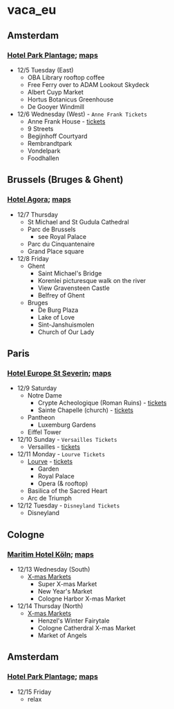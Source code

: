 # vaca\_eu

## Amsterdam
### [Hotel Park Plantage](https://www.hotelparkplantage.com/); [maps](https://maps.app.goo.gl/X9oGKMpEdV9UPUEw7)
- 12/5 Tuesday (East)
    - OBA Library rooftop coffee
    - Free Ferry over to ADAM Lookout Skydeck
    - Albert Cuyp Market
    - Hortus Botanicus Greenhouse
   - De Gooyer Windmill
- 12/6 Wednesday (West) - `Anne Frank Tickets`
    - Anne Frank House - [tickets](https://www.annefrank.org/en/museum/tickets/)
    - 9 Streets
    - Begijnhoff Courtyard
    - Rembrandtpark
    - Vondelpark
    - Foodhallen

## Brussels (Bruges & Ghent)
### [Hotel Agora](https://www.hotelagora.be/); [maps](https://maps.app.goo.gl/S8imw4MccUmb4Wtx7)
- 12/7 Thursday
    - St Michael and St Gudula Cathedral
    - Parc de Brussels
        - see Royal Palace
    - Parc du Cinquantenaire
    - Grand Place square
- 12/8 Friday
    - Ghent
        - Saint Michael's Bridge
        - Korenlei picturesque walk on the river
        - View Gravensteen Castle
        - Belfrey of Ghent
    - Bruges
        - De Burg Plaza
        - Lake of Love
        - Sint-Janshuismolen
        - Church of Our Lady

## Paris
### [Hotel Europe St Severin](https://hoteleurope.net/en/); [maps](https://maps.app.goo.gl/43HUFcK9HKyMkpLX6)
- 12/9 Saturday
    - Notre Dame
        - Crypte Acheologique (Roman Ruins) - [tickets](https://www.crypte.paris.fr/en/visit/access-opening-times-accessibility/museum-admission)
        - Sainte Chapelle (church) - [tickets](https://tickets.monuments-nationaux.fr/en-GB/session-products)
    - Pantheon
        - Luxemburg Gardens
    - Eiffel Tower
- 12/10 Sunday - `Versailles Tickets`
    - Versailles - [tickets](https://billetterie.chateauversailles.fr/passport-visite-chateau-css5-chateauversailles-lgen-pg51-ei552471.html)
- 12/11 Monday - `Lourve Tickets`
    - [Lourve](Lourve-Checklist.md) - [tickets](https://www.ticketlouvre.fr/louvre/b2c/index.cfm/pmpevent/eventCode/PMP)
        - Garden
        - Royal Palace
        - Opera (& rooftop)
    - Basilica of the Sacred Heart
    - Arc de Triumph
- 12/12 Tuesday - `Disneyland Tickets`
    - Disneyland

## Cologne
### [Maritim Hotel Köln](https://www.maritim.com/en/hotels/germany/hotel-cologne/hotel-overview); [maps](https://maps.app.goo.gl/axRgKiChEzGFTW7v8)
- 12/13 Wednesday (South)
    - [X-mas Markets](https://www.cologne-tourism.com/experiences-lifestyle/christmas)
        - Super X-mas Market
        - New Year's Market
        - Cologne Harbor X-mas Market
- 12/14 Thursday (North)
    - [X-mas Markets](https://www.cologne-tourism.com/experiences-lifestyle/christmas)
        - Henzel's Winter Fairytale
        - Cologne Catherdral X-mas Market
        - Market of Angels

## Amsterdam
### [Hotel Park Plantage](https://www.hotelparkplantage.com/); [maps](https://maps.app.goo.gl/X9oGKMpEdV9UPUEw7)
- 12/15 Friday
    - relax

